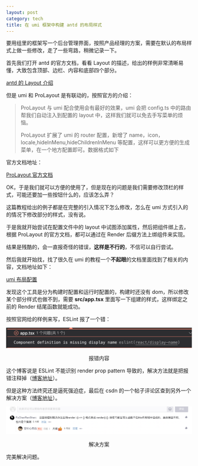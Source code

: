 ```yaml
---
layout: post
category: tech
title: 在 umi 框架中构建 antd 的布局样式
---
```


要用组里的框架写一个后台管理界面，按照产品经理的方案，需要在默认的布局样式上做一些修改，走了一些弯路，稍微记录一下。

首先我们打开 antd 的官方文档，看看 Layout 的描述，给出的样例非常清晰易懂，大致包含顶部、边栏、内容和底部四个部分。

[antd 的 Layout 介绍](https://ant.design/components/layout-cn/)

但是 umi 和 ProLayout 是有联动的，按照官方的介绍：

> ProLayout 与 umi 配合使用会有最好的效果，umi 会把 config.ts 中的路由帮我们自动注入到配置的 layout 中，这样我们就可以免去手写菜单的烦恼。
>
> ProLayout 扩展了 umi 的 router 配置，新增了 name，icon，locale,hideInMenu,hideChildrenInMenu 等配置，这样可以更方便的生成菜单，在一个地方配置即可。数据格式如下

官方文档地址：

[ProLayout 官方文档](https://procomponents.ant.design/components/layout/)

OK，于是我们就可以方便的使用了，但是现在的问题是我们需要修改顶栏的样式，可能还要加一些按钮什么的，应该怎么弄？

这篇教程给出的例子都是在完整的引入情况下怎么修改，怎么在 umi 方式引入的的情况下修改部分的样式，没有说。

于是我就开始尝试在配置文件中的 layout 中试图添加属性，然后把组件绑上去，根据 ProLayout 的官方文档，都可以通过在 Render 后缀方法上绑组件来实现。

结果是残酷的，会一直报奇怪的错误，**这样是不行的**，不信可以自行尝试。

然后我就开始找，找了很久在 umi 的教程一个**不起眼**的文档里面找到了相关的内容，文档地址如下：

[umi 布局配置](https://umijs.org/zh-CN/plugins/plugin-layout#%E6%9E%84%E5%BB%BA%E6%97%B6%E9%85%8D%E7%BD%AE)

发现这个工具是分为构建时配置和运行时配置的，构建时还没有 dom，所以修改某个部分样式也做不到，需要 **src/app.tsx** 里面写一下组建的样式，这样绑定之前的 Render 结尾函数就能成功。

按照官网给的样例来写，ESLint 报了一个错：

![报错内容](/img/20210802/报错内容.png)

<center>报错内容</center>

这个博客说是 ESLint 不能识别 render prop pattern 导致的，解决方法就是把报错注释掉（[博客地址](https://stackoverflow.com/questions/55620562/eslint-component-definition-is-missing-displayname-react-display-name)）。

但是这种方法终究还是逼死强迫症，最后在 csdn 的一个帖子评论区查到另外一个解决方案（[博客地址](https://blog.csdn.net/qq_33603809/article/details/90268648)）。

![解决方案](/img/20210802/解决方案.png)

<center>解决方案</center>

完美解决问题。
